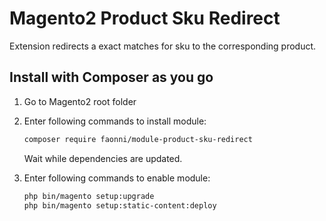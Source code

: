 # Magento2 Product Sku Redirect
Extension redirects a exact matches for sku to the corresponding product.

## Install with Composer as you go

1. Go to Magento2 root folder

2. Enter following commands to install module:

    ```bash
    composer require faonni/module-product-sku-redirect
    ```
   Wait while dependencies are updated.

3. Enter following commands to enable module:

    ```bash
	php bin/magento setup:upgrade
	php bin/magento setup:static-content:deploy
